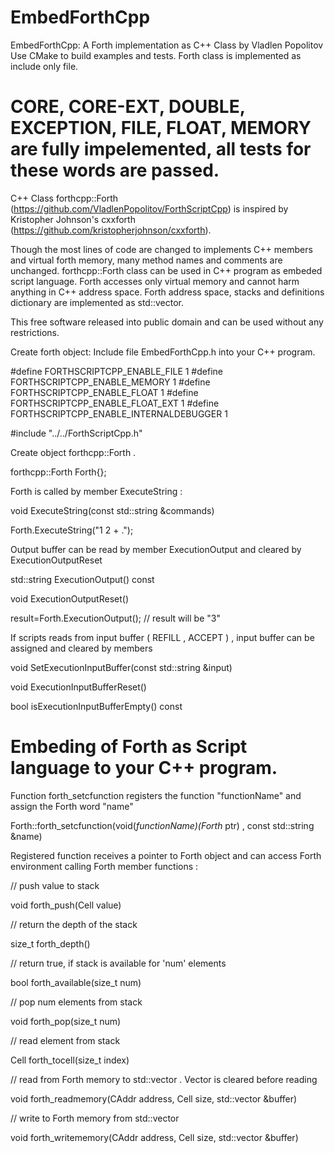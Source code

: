 # EmbedForthCpp

EmbedForthCpp: A Forth implementation as C++ Class by Vladlen Popolitov 
Use CMake to build examples and tests. Forth class is implemented as include only file.

CORE, CORE-EXT, DOUBLE, EXCEPTION, FILE, FLOAT, MEMORY are fully impelemented, all tests for these words are passed.
==============================================
C++ Class forthcpp::Forth (https://github.com/VladlenPopolitov/ForthScriptCpp) 
is inspired by Kristopher Johnson's cxxforth (https://github.com/kristopherjohnson/cxxforth). 

Though the most lines of code are changed to implements C++ members and virtual 
forth memory, many method names and comments are unchanged. forthcpp::Forth class
can be used in C++ program as embeded script language. Forth accesses only virtual memory
and cannot harm anything in C++ address space. Forth address space, stacks and definitions
dictionary are implemented as std::vector.

This free software released into public domain and can be used without any restrictions.

 Create forth object:
 Include file EmbedForthCpp.h into your C++ program. 

#define FORTHSCRIPTCPP_ENABLE_FILE   1
#define FORTHSCRIPTCPP_ENABLE_MEMORY  1
#define FORTHSCRIPTCPP_ENABLE_FLOAT  1
#define FORTHSCRIPTCPP_ENABLE_FLOAT_EXT 1
#define FORTHSCRIPTCPP_ENABLE_INTERNALDEBUGGER 1

#include "../../ForthScriptCpp.h"


 Create object forthcpp::Forth .

  forthcpp::Forth Forth{};

 Forth is called by member ExecuteString :

  void ExecuteString(const std::string &commands)

   Forth.ExecuteString("1 2 + .");

 Output buffer can be read by member  ExecutionOutput and cleared by ExecutionOutputReset

  std::string ExecutionOutput() const

  void ExecutionOutputReset()

  result=Forth.ExecutionOutput();   // result will be "3"

 If scripts reads from input buffer ( REFILL , ACCEPT ) , input buffer can be assigned and cleared by members

  void SetExecutionInputBuffer(const std::string &input)

  void ExecutionInputBufferReset()

  bool isExecutionInputBufferEmpty() const 

 Embeding of Forth as Script language to your C++ program.
========================================================== 

  Function forth_setcfunction registers the function "functionName" and assign the Forth word "name"

  Forth::forth_setcfunction(void(*functionName)(Forth* ptr) , const std::string &name) 

  Registered function receives a pointer to Forth object and can access Forth environment 
  calling Forth member functions :

  // push value to stack

  void forth_push(Cell value)
 
 // return the depth of the stack
 
 size_t forth_depth()

  // return true, if stack is available for 'num' elements
 
 bool forth_available(size_t num) 

  // pop num elements from stack

  void forth_pop(size_t num)

  // read element from stack

  Cell forth_tocell(size_t index)

  // read from Forth memory to std::vector . Vector is cleared before reading

  void forth_readmemory(CAddr address, Cell size, std::vector<char> &buffer)

  // write to Forth memory from std::vector

  void forth_writememory(CAddr address, Cell size, std::vector<char> &buffer)

